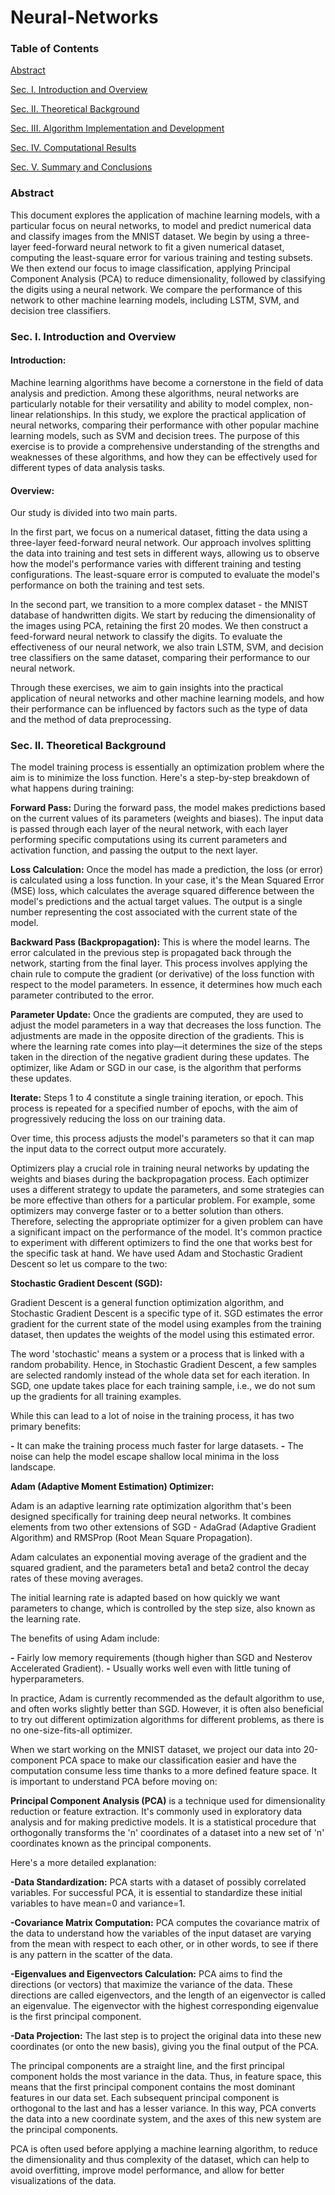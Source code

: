 # Neural-Networks

### Table of Contents
[Abstract](#Abstract)
<a name="Abstract"/>

[Sec. I. Introduction and Overview](#sec-i-introduction-and-overview)     
<a name="sec-i-introduction-and-overview"/>

[Sec. II. Theoretical Background](#sec-ii-theoretical-background)     
<a name="sec-ii-theoretical-background"/>

[Sec. III. Algorithm Implementation and Development](#sec-iii-algorithm-implementation-and-development)
<a name="sec-iii-algorithm-implementation-and-development"/>

[Sec. IV. Computational Results](#sec-iv-computational-results)
<a name="sec-iv-computational-results"/>

[Sec. V. Summary and Conclusions](#sec-v-summary-and-conclusions)
<a name="sec-v-summary-and-conclusions"/>

### Abstract

This document explores the application of machine learning models, with a particular focus on neural networks, to model and predict numerical data and classify images from the MNIST dataset. We begin by using a three-layer feed-forward neural network to fit a given numerical dataset, computing the least-square error for various training and testing subsets. We then extend our focus to image classification, applying Principal Component Analysis (PCA) to reduce dimensionality, followed by classifying the digits using a neural network. We compare the performance of this network to other machine learning models, including LSTM, SVM, and decision tree classifiers.

### Sec. I. Introduction and Overview
#### Introduction:

Machine learning algorithms have become a cornerstone in the field of data analysis and prediction. Among these algorithms, neural networks are particularly notable for their versatility and ability to model complex, non-linear relationships. In this study, we explore the practical application of neural networks, comparing their performance with other popular machine learning models, such as SVM and decision trees. The purpose of this exercise is to provide a comprehensive understanding of the strengths and weaknesses of these algorithms, and how they can be effectively used for different types of data analysis tasks.

#### Overview:

Our study is divided into two main parts.

In the first part, we focus on a numerical dataset, fitting the data using a three-layer feed-forward neural network. Our approach involves splitting the data into training and test sets in different ways, allowing us to observe how the model's performance varies with different training and testing configurations. The least-square error is computed to evaluate the model's performance on both the training and test sets.

In the second part, we transition to a more complex dataset - the MNIST database of handwritten digits. We start by reducing the dimensionality of the images using PCA, retaining the first 20 modes. We then construct a feed-forward neural network to classify the digits. To evaluate the effectiveness of our neural network, we also train LSTM, SVM, and decision tree classifiers on the same dataset, comparing their performance to our neural network.

Through these exercises, we aim to gain insights into the practical application of neural networks and other machine learning models, and how their performance can be influenced by factors such as the type of data and the method of data preprocessing.

###  Sec. II. Theoretical Background
The model training process is essentially an optimization problem where the aim is to minimize the loss function. Here's a step-by-step breakdown of what happens during training:

**Forward Pass:** During the forward pass, the model makes predictions based on the current values of its parameters (weights and biases). The input data is passed through each layer of the neural network, with each layer performing specific computations using its current parameters and activation function, and passing the output to the next layer.

**Loss Calculation:** Once the model has made a prediction, the loss (or error) is calculated using a loss function. In your case, it's the Mean Squared Error (MSE) loss, which calculates the average squared difference between the model's predictions and the actual target values. The output is a single number representing the cost associated with the current state of the model.

**Backward Pass (Backpropagation):** This is where the model learns. The error calculated in the previous step is propagated back through the network, starting from the final layer. This process involves applying the chain rule to compute the gradient (or derivative) of the loss function with respect to the model parameters. In essence, it determines how much each parameter contributed to the error.

**Parameter Update:** Once the gradients are computed, they are used to adjust the model parameters in a way that decreases the loss function. The adjustments are made in the opposite direction of the gradients. This is where the learning rate comes into play—it determines the size of the steps taken in the direction of the negative gradient during these updates. The optimizer, like Adam or SGD in our case, is the algorithm that performs these updates.

**Iterate:** Steps 1 to 4 constitute a single training iteration, or epoch. This process is repeated for a specified number of epochs, with the aim of progressively reducing the loss on our training data.

Over time, this process adjusts the model's parameters so that it can map the input data to the correct output more accurately.

Optimizers play a crucial role in training neural networks by updating the weights and biases during the backpropagation process. Each optimizer uses a different strategy to update the parameters, and some strategies can be more effective than others for a particular problem. For example, some optimizers may converge faster or to a better solution than others. Therefore, selecting the appropriate optimizer for a given problem can have a significant impact on the performance of the model. It's common practice to experiment with different optimizers to find the one that works best for the specific task at hand. We have used Adam and Stochastic Gradient Descent so let us compare to the two:

**Stochastic Gradient Descent (SGD):**

Gradient Descent is a general function optimization algorithm, and Stochastic Gradient Descent is a specific type of it. SGD estimates the error gradient for the current state of the model using examples from the training dataset, then updates the weights of the model using this estimated error.

The word 'stochastic' means a system or a process that is linked with a random probability. Hence, in Stochastic Gradient Descent, a few samples are selected randomly instead of the whole data set for each iteration. In SGD, one update takes place for each training sample, i.e., we do not sum up the gradients for all training examples.

While this can lead to a lot of noise in the training process, it has two primary benefits:

**-** It can make the training process much faster for large datasets.
**-** The noise can help the model escape shallow local minima in the loss landscape.

**Adam (Adaptive Moment Estimation) Optimizer:**

Adam is an adaptive learning rate optimization algorithm that's been designed specifically for training deep neural networks. It combines elements from two other extensions of SGD - AdaGrad (Adaptive Gradient Algorithm) and RMSProp (Root Mean Square Propagation).

Adam calculates an exponential moving average of the gradient and the squared gradient, and the parameters beta1 and beta2 control the decay rates of these moving averages.

The initial learning rate is adapted based on how quickly we want parameters to change, which is controlled by the step size, also known as the learning rate.

The benefits of using Adam include:

**-** Fairly low memory requirements (though higher than SGD and Nesterov Accelerated Gradient).
**-** Usually works well even with little tuning of hyperparameters.
  
In practice, Adam is currently recommended as the default algorithm to use, and often works slightly better than SGD. However, it is often also beneficial to try out different optimization algorithms for different problems, as there is no one-size-fits-all optimizer.

When we start working on the MNIST dataset, we project our data into 20-component PCA space to make our classification easier and have the computation consume less time thanks to a more defined feature space. It is important to understand PCA before moving on:


**Principal Component Analysis (PCA)** is a technique used for dimensionality reduction or feature extraction. It's commonly used in exploratory data analysis and for making predictive models. It is a statistical procedure that orthogonally transforms the 'n' coordinates of a dataset into a new set of 'n' coordinates known as the principal components.

Here's a more detailed explanation:

**-Data Standardization:** PCA starts with a dataset of possibly correlated variables. For successful PCA, it is essential to standardize these initial variables to have mean=0 and variance=1.

**-Covariance Matrix Computation:** PCA computes the covariance matrix of the data to understand how the variables of the input dataset are varying from the mean with respect to each other, or in other words, to see if there is any pattern in the scatter of the data.

**-Eigenvalues and Eigenvectors Calculation:** PCA aims to find the directions (or vectors) that maximize the variance of the data. These directions are called eigenvectors, and the length of an eigenvector is called an eigenvalue. The eigenvector with the highest corresponding eigenvalue is the first principal component.

**-Data Projection:** The last step is to project the original data into these new coordinates (or onto the new basis), giving you the final output of the PCA.

The principal components are a straight line, and the first principal component holds the most variance in the data. Thus, in feature space, this means that the first principal component contains the most dominant features in our data set. Each subsequent principal component is orthogonal to the last and has a lesser variance. In this way, PCA converts the data into a new coordinate system, and the axes of this new system are the principal components.

PCA is often used before applying a machine learning algorithm, to reduce the dimensionality and thus complexity of the dataset, which can help to avoid overfitting, improve model performance, and allow for better visualizations of the data.
